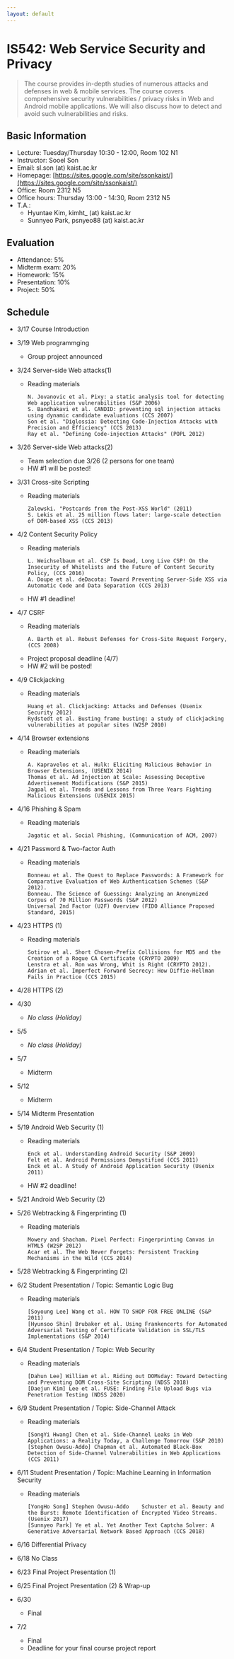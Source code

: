 ```yaml
---
layout: default
---
```


# **IS542**: Web Service Security and Privacy 

> The course provides in-depth studies of numerous attacks and defenses in web & mobile services. The course covers comprehensive security vulnerabilities / privacy risks in Web and Android mobile applications. We will also discuss how to detect and avoid such vulnerabilities and risks. 

## Basic Information
 * Lecture: Tuesday/Thursday 10:30 - 12:00, Room 102 N1
 * Instructor: Sooel Son
 * Email: sl.son (at) kaist.ac.kr
 * Homepage: [https://sites.google.com/site/ssonkaist/](https://sites.google.com/site/ssonkaist/)
 * Office: Room 2312 N5
 * Office hours: Thursday 13:00 - 14:30, Room 2312 N5
 * T.A.: 
   * Hyuntae Kim, kimht\_ (at) kaist.ac.kr
   * Sunnyeo Park, psnyeo88 (at) kaist.ac.kr

## Evaluation
 * Attendance: 5%
 * Midterm exam: 20% 
 * Homework: 15%
 * Presentation: 10%
 * Project: 50%

## Schedule

- 3/17 Course Introduction

- 3/19 Web programmging
  - Group project announced 
  
- 3/24 Server-side Web attacks(1)
  - Reading materials
    ```
    N. Jovanovic et al. Pixy: a static analysis tool for detecting Web application vulnerabilities (S&P 2006)
    S. Bandhakavi et al. CANDID: preventing sql injection attacks using dynamic candidate evaluations (CCS 2007)
    Son et al. "Diglossia: Detecting Code-Injection Attacks with Precision and Efficiency" (CCS 2013)
    Ray et al. "Defining Code-injection Attacks" (POPL 2012)
    ```
    
    
- 3/26 Server-side Web attacks(2)
  - Team selection due 3/26 (2 persons for one team)
  - HW #1 will be posted!
  
  

- 3/31 Cross-site Scripting
  - Reading materials
    ```
    Zalewski. "Postcards from the Post-XSS World" (2011)
    S. Lekis et al. 25 million flows later: large-scale detection of DOM-based XSS (CCS 2013)
    ```

- 4/2 Content Security Policy
  - Reading materials
    ```
    L. Weichselbaum et al. CSP Is Dead, Long Live CSP! On the Insecurity of Whitelists and the Future of Content Security Policy, (CCS 2016)
    A. Doupe et al. deDacota: Toward Preventing Server-Side XSS via Automatic Code and Data Separation (CCS 2013)
    ```
  - HW #1 deadline!

- 4/7 CSRF
  - Reading materials
    ```
    A. Barth et al. Robust Defenses for Cross-Site Request Forgery, (CCS 2008)
    ```
  - Project proposal deadline (4/7)
  - HW #2 will be posted!
  
  
- 4/9 Clickjacking  
  - Reading materials
    ```
    Huang et al. Clickjacking: Attacks and Defenses (Usenix Security 2012)
    Rydstedt et al. Busting frame busting: a study of clickjacking vulnerabilities at popular sites (W2SP 2010)
    ```

- 4/14 Browser extensions
  - Reading materials
    ```
    A. Kapravelos et al. Hulk: Eliciting Malicious Behavior in Browser Extensions, (USENIX 2014)
    Thomas et al. Ad Injection at Scale: Assessing Deceptive Advertisement Modifications (S&P 2015)
    Jagpal et al. Trends and Lessons from Three Years Fighting Malicious Extensions (USENIX 2015)
    ```

- 4/16 Phishing & Spam
  - Reading materials
    ```
    Jagatic et al. Social Phishing, (Communication of ACM, 2007)
    ```

- 4/21 Password & Two-factor Auth
  - Reading materials
    ```
    Bonneau et al. The Quest to Replace Passwords: A Framework for Comparative Evaluation of Web Authentication Schemes (S&P 2012).
    Bonneau. The Science of Guessing: Analyzing an Anonymized Corpus of 70 Million Passwords (S&P 2012)
    Universal 2nd Factor (U2F) Overview (FIDO Alliance Proposed Standard, 2015)
    ```

- 4/23 HTTPS (1)
  - Reading materials
    ```
    Sotirov et al. Short Chosen-Prefix Collisions for MD5 and the Creation of a Rogue CA Certificate (CRYPTO 2009)
    Lenstra et al. Ron was Wrong, Whit is Right (CRYPTO 2012).
    Adrian et al. Imperfect Forward Secrecy: How Diffie-Hellman Fails in Practice (CCS 2015)
    ```

- 4/28 HTTPS (2)

- 4/30
  - _No class (Holiday)_

- 5/5
  - _No class (Holiday)_

- 5/7
  - Midterm

- 5/12
  - Midterm

- 5/14 Midterm Presentation

- 5/19 Android Web Security (1)
  - Reading materials
    ```
    Enck et al. Understanding Android Security (S&P 2009)
    Felt et al. Android Permissions Demystified (CCS 2011)
    Enck et al. A Study of Android Application Security (Usenix 2011)
    ```
  - HW #2 deadline!

- 5/21 Android Web Security (2)

- 5/26 Webtracking & Fingerprinting (1)
  - Reading materials
    ```
    Mowery and Shacham. Pixel Perfect: Fingerprinting Canvas in HTML5 (W2SP 2012)
    Acar et al. The Web Never Forgets: Persistent Tracking Mechanisms in the Wild (CCS 2014)
    ```

- 5/28 Webtracking & Fingerprinting (2)

- 6/2 Student Presentation / Topic: Semantic Logic Bug
  - Reading materials
    ```
    [Soyoung Lee] Wang et al. HOW TO SHOP FOR FREE ONLINE (S&P 2011)
    [Hyunsoo Shin] Brubaker et al. Using Frankencerts for Automated Adversarial Testing of Certificate Validation in SSL/TLS Implementations (S&P 2014)
    ```
- 6/4 Student Presentation / Topic: Web Security
  - Reading materials
    ```
    [Dahun Lee] William et al. Riding out DOMsday: Toward Detecting and Preventing DOM Cross-Site Scripting (NDSS 2018)
    [Daejun Kim] Lee et al. FUSE: Finding File Upload Bugs via Penetration Testing (NDSS 2020) 
    ```

- 6/9 Student Presentation / Topic: Side-Channel Attack
  - Reading materials
    ```
    [SongYi Hwang] Chen et al. Side-Channel Leaks in Web Applications: a Reality Today, a Challenge Tomorrow (S&P 2010)
    [Stephen Owusu-Addo] Chapman et al. Automated Black-Box Detection of Side-Channel Vulnerabilities in Web Applications (CCS 2011)
    ```

- 6/11 Student Presentation / Topic:  Machine Learning in Information Security
  - Reading materials
    ```
    [YongHo Song] Stephen Owusu-Addo	Schuster et al. Beauty and the Burst: Remote Identification of Encrypted Video Streams. (Usenix 2017)    
    [Sunnyeo Park] Ye et al. Yet Another Text Captcha Solver: A Generative Adversarial Network Based Approach (CCS 2018)
    ```

- 6/16 Differential Privacy

- 6/18 No Class

- 6/23 Final Project Presentation (1)

- 6/25 Final Project Presentation (2) & Wrap-up

- 6/30
  - Final

- 7/2
  - Final
  - Deadline for your final course project report
